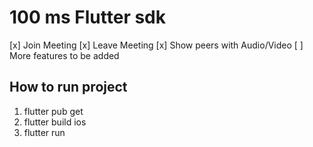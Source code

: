# 100 ms Flutter sdk

 [x] Join Meeting
 [x] Leave Meeting
 [x] Show peers with Audio/Video
 [ ] More features to be added

 ## How to run project

 1. flutter pub get
 2. flutter build ios
 3. flutter run



